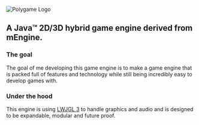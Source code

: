 ![Polygame Logo](http://mtronicsdev.github.io/PolyGame/images/polygame.png "Polygame")
## A Java™ 2D/3D hybrid game engine derived from mEngine.
### The goal
The goal of me developing this game engine is to make a game engine that is packed full of features and technology while still being incredibly easy to develop games with.

### Under the hood
This engine is using [LWJGL 3](https://github.com/LWJGL/lwjgl3) to handle graphics and audio and is designed to be expandable, modular and future proof.
